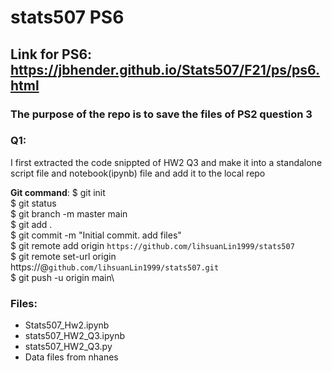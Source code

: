 # stats507 PS6

## Link for PS6: https://jbhender.github.io/Stats507/F21/ps/ps6.html

### The purpose of the repo is to save the files of PS2 question 3

### Q1:

I first extracted the code snippted of HW2 Q3 and make it into a standalone script file and notebook(ipynb) file and add it to the local repo

**Git command**: 
$ git init\
$ git status\
$ git branch -m master main\
$ git add .\
$ git commit -m "Initial commit. add files"\
$ git remote add origin `https://github.com/lihsuanLin1999/stats507`\
$ git remote set-url origin https://<githubtoken>@`github.com/lihsuanLin1999/stats507.git`\
$ git push -u origin main\



### Files:
-  Stats507_Hw2.ipynb
-  stats507_HW2_Q3.ipynb
-  stats507_HW2_Q3.py
-  Data files from nhanes
